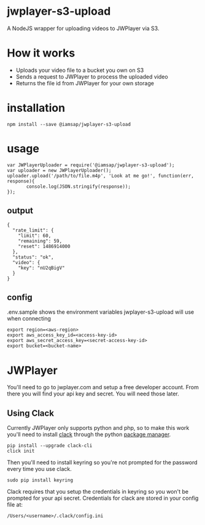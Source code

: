 # jwplayer-s3-upload
A NodeJS wrapper for uploading videos to JWPlayer via S3.

# How it works
* Uploads your video file to a bucket you own on S3
* Sends a request to JWPlayer to process the uploaded video
* Returns the file id from JWPlayer for your own storage

# installation
```
npm install --save @iamsap/jwplayer-s3-upload
```

# usage
```
var JWPlayerUploader = require('@iamsap/jwplayer-s3-upload');
var uploader = new JWPlayerUploader();
uploader.upload('/path/to/file.m4p', 'Look at me go!', function(err, response){
       console.log(JSON.stringify(response));
});
```

## output
```
{
  "rate_limit": {
    "limit": 60,
    "remaining": 59,
    "reset": 1486914000
  },
  "status": "ok",
  "video": {
    "key": "nU2qBigV"
  }
}
```

## config
.env.sample shows the environment variables jwplayer-s3-upload will use when connecting
```
export region=<aws-region>
export aws_access_key_id=<access-key-id>
export aws_secret_access_key=<secret-access-key-id>
export bucket=<bucket-name>
```

# JWPlayer
You'll need to go to jwplayer.com and setup a free developer account. From there you will find your api key and secret. You will need those later.

## Using Clack
Currently JWPlayer only supports python and php, so to make this work you'll need to install [clack](https://github.com/rmnl/clack) through the python
[package manager](https://en.wikipedia.org/wiki/Pip_(package_manager)).

```
pip install --upgrade clack-cli
click init
```
Then you'll need to install keyring so you're not prompted for the password every time you use clack.
```
sudo pip install keyring
```
Clack requires that you setup the credentials in keyring so you won't be prompted for your api secret. Credentials for clack are stored in your config file at:
```
/Users/<username>/.clack/config.ini
```



